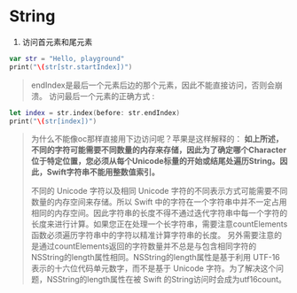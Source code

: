 # String

1. 访问首元素和尾元素

```swift
var str = "Hello, playground"
print("\(str[str.startIndex])")
```

> endIndex是最后一个元素后边的那个元素，因此不能直接访问，否则会崩溃。 访问最后一个元素的正确方式 :

```swift
let index = str.index(before: str.endIndex)
print("\(str[index])")
```

> 为什么不能像oc那样直接用下边访问呢？苹果是这样解释的： **如上所述，不同的字符可能需要不同数量的内存来存储，因此为了确定哪个Character位于特定位置，您必须从每个Unicode标量的开始或结尾处遍历String。因此，Swift字符串不能用整数值索引。**
>
> 不同的 Unicode 字符以及相同 Unicode 字符的不同表示方式可能需要不同数量的内存空间来存储。所以 Swift 中的字符在一个字符串中并不一定占用相同的内存空间。因此字符串的长度不得不通过迭代字符串中每一个字符的长度来进行计算。如果您正在处理一个长字符串，需要注意countElements函数必须遍历字符串中的字符以精准计算字符串的长度。 另外需要注意的是通过countElements返回的字符数量并不总是与包含相同字符的NSString的length属性相同。NSString的length属性是基于利用 UTF-16 表示的十六位代码单元数字，而不是基于 Unicode 字符。为了解决这个问题，NSString的length属性在被 Swift 的String访问时会成为utf16count。

